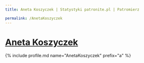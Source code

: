 ```yaml
---
title: Aneta Koszyczek | Statystyki patronite.pl | Patromierz

permalink: /AnetaKoszyczek
---
```


# [Aneta Koszyczek](https://patronite.pl/AnetaKoszyczek)

{% include profile.md name="AnetaKoszyczek" prefix="a" %}
